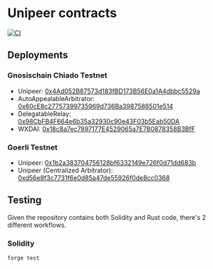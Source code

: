 # Unipeer contracts 

[![CI](https://github.com/unipeer/unipeer/actions/workflows/contracts.yml/badge.svg)](https://github.com/unipeer/unipeer/actions/workflows/contracts.yml)

## Deployments

### Gnosischain Chiado Testnet


* Unipeer: [0x4Ad052B87573d183fBD173B56E0a1A4dbbc5529a](https://blockscout.chiadochain.net/address/0x4Ad052B87573d183fBD173B56E0a1A4dbbc5529a)
* AutoAppealableArbitrator: [0x60cE8c27757399735969d736Ba3987586501e514](https://blockscout.chiadochain.net/address/0x60cE8c27757399735969d736Ba3987586501e514)
* DelegatableRelay: [0x98CbFB4F664e6b35a32930c90e43F03b5Eab50DA](https://blockscout.chiadochain.net/address/0x98CbFB4F664e6b35a32930c90e43F03b5Eab50DA)
* WXDAI: [0x18c8a7ec7897177E4529065a7E7B0878358B3BfF](https://blockscout.chiadochain.net/address/0x18c8a7ec7897177E4529065a7E7B0878358B3BfF)

### Goerli Testnet

* Unipeer: [0x1b2a383704756128bf6332149e726f0d71dd683b](https://goerli.etherscan.io/address/0x1b2a383704756128bf6332149e726f0d71dd683b)
* Unipeer (Centralized Arbitrator): [0xd56e8f3c7731f6e0d85a47de55926f0de8cc0368](https://goerli.etherscan.io/address/0xd56e8f3c7731f6e0d85a47de55926f0de8cc0368)

## Testing

Given the repository contains both Solidity and Rust code, there's 2 different
workflows.

### Solidity

```bash
forge test
```
